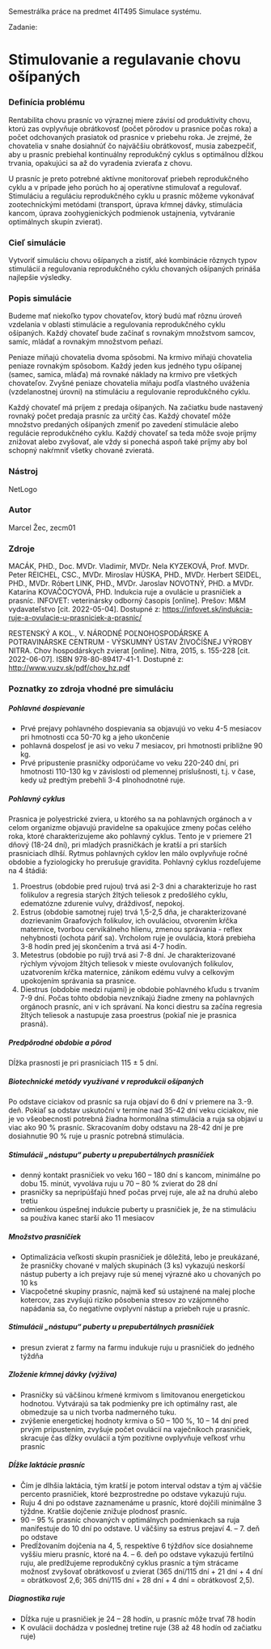# 
Semestrálka práce na predmet 4IT495 Simulace systému.

Zadanie:

# Stimulovanie a regulavanie chovu ošípaných
### Definícia problému

Rentabilita chovu prasníc vo výraznej miere závisí od produktivity chovu, ktorú zas ovplyvňuje obrátkovosť (počet pôrodov u prasnice počas roka) a počet odchovaných prasiatok od prasnice v priebehu roka. Je zrejmé, že chovatelia v snahe dosiahnúť čo najväčšiu obrátkovosť, musia zabezpečiť, aby u prasníc prebiehal kontinuálny reprodukčný cyklus s optimálnou dĺžkou trvania, opakujúci sa až do vyradenia zvieraťa z chovu.

U prasníc je preto potrebné aktívne monitorovať priebeh reprodukčného cyklu a v prípade jeho porúch ho aj operatívne stimulovať a regulovať. Stimuláciu a reguláciu reprodukčného cyklu u prasníc môžeme vykonávať zootechnickými metódami (transport, úprava kŕmnej dávky, stimulácia kancom, úprava zoohygienických podmienok ustajnenia, vytváranie optimálnych skupín zvierat).


### Cieľ simulácie

Vytvoriť simuláciu chovu ošípanych a zistiť, aké kombinácie rôznych typov stimulácií a regulovania reprodukčného cyklu chovaných ošípaných prináša najlepšie výsledky.

### Popis simulácie

Budeme mať niekoľko typov chovateľov, ktorý budú mať rôznu úroveň vzdelania v oblasti stimulácie a regulovania reprodukčného cyklu ošípaných. Každý chovateľ bude začínať s rovnakým množstvom samcov, samíc, mládať a rovnakým množstvom peňazí.

Peniaze míňajú chovatelia dvoma spôsobmi. Na krmivo míňajú chovatelia peniaze rovnakým spôsobom. Každý jeden kus jedného typu ošípanej (samec, samica, mláďa) má rovnaké náklady na krmivo pre všetkých chovateľov. Zvyšné peniaze chovatelia míňaju podľa vlastného uváženia (vzdelanostnej úrovni) na stimuláciu a regulovanie reprodukčného cyklu.

Každý chovateľ má príjem z predaja ošípaných. Na začiatku bude nastavený rovnaký počet predaja prasníc za určitý čas. Každý chovateľ môže množstvo predaných ošípaných zmeniť po zavedení stimulácie alebo regulácie reprodukčného cyklu. Každý chovateľ sa teda môže svoje príjmy znižovat alebo zvyšovať, ale vždy si ponechá aspoň také príjmy aby bol schopný nakŕmniť všetky chované zvieratá.

### Nástroj

NetLogo

### Autor

Marcel Žec, zecm01

### Zdroje

MACÁK, PHD., Doc. MVDr. Vladimír, MVDr. Nela KYZEKOVÁ, Prof. MVDr. Peter REICHEL, CSC., MVDr. Miroslav HÚSKA, PHD., MVDr. Herbert SEIDEL, PHD., MVDr. Róbert LINK, PHD., MVDr. Jaroslav NOVOTNÝ, PHD. a MVDr. Katarína KOVAČOCYOVÁ, PHD. Indukcia ruje a ovulácie u prasničiek a prasníc. INFOVET: veterinársky odborný časopis [online]. Prešov: M&M vydavateľstvo [cit. 2022-05-04]. Dostupné z: https://infovet.sk/indukcia-ruje-a-ovulacie-u-prasniciek-a-prasnic/

RESTENSKÝ A KOL., V. NÁRODNÉ POĽNOHOSPODÁRSKE A POTRAVINÁRSKE CENTRUM - VÝSKUMNÝ ÚSTAV ŽIVOČÍŠNEJ VÝROBY NITRA. Chov hospodárskych zvierat [online]. Nitra, 2015, s. 155-228 [cit. 2022-06-07]. ISBN 978-80-89417-41-1. Dostupné z: http://www.vuzv.sk/pdf/chov_hz.pdf

### Poznatky zo zdroja vhodné pre simuláciu
##### Pohlavné dospievanie
- Prvé prejavy pohlavného dospievania sa objavujú vo veku 4-5 mesiacov pri hmotnosti cca 50-70 kg a jeho ukončenie
- pohlavná dospelosť je asi vo veku 7 mesiacov, pri hmotnosti približne 90 kg. 
- Prvé pripustenie prasničky odporúčame vo veku 220-240 dní, pri hmotnosti 110-130 kg v závislosti od plemennej príslušnosti, t.j. v čase, kedy už predtým prebehli 3-4 plnohodnotné ruje. 

##### Pohlavný cyklus
Prasnica je polyestrické zviera, u ktorého sa na pohlavných orgánoch a v celom
organizme objavujú pravidelne sa opakujúce zmeny počas celého roka, ktoré
charakterizujeme ako pohlavný cyklus. Tento je v priemere 21 dňový (18-24 dní), pri
mladých prasničkách je kratší a pri starších prasniciach dlhší. Rytmus pohlavných cyklov
len málo ovplyvňuje ročné obdobie a fyziologicky ho prerušuje gravidita. Pohlavný
cyklus rozdeľujeme na 4 štádiá:
1. Proestrus (obdobie pred rujou) trvá asi 2-3 dni a charakterizuje ho rast folikulov
a regresia starých žltých teliesok z predošlého cyklu, edematózne zdurenie vulvy,
dráždivosť, nepokoj.
2. Estrus (obdobie samotnej ruje) trvá 1,5-2,5 dňa, je charakterizované dozrievaním
Graafových folikulov, ich ovuláciou, otvorením kŕčka maternice, tvorbou
cervikálneho hlienu, zmenou správania - reflex nehybnosti (ochota páriť sa).
Vrcholom ruje je ovulácia, ktorá prebieha 3-8 hodín pred jej skončením a trvá asi 4-7
hodín.
3. Metestrus (obdobie po ruji) trvá asi 7-8 dní. Je charakterizované rýchlym vývojom
žltých teliesok v mieste ovulovaných folikulov, uzatvorením kŕčka maternice,
zánikom edému vulvy a celkovým upokojením správania sa prasnice.
4. Diestrus (obdobie medzi rujami) je obdobie pohlavného kľudu s trvaním 7-9 dní.
Počas tohto obdobia nevznikajú žiadne zmeny na pohlavných orgánoch prasníc, ani
v ich správaní. Na konci diestru sa začína regresia žltých teliesok a nastupuje zasa
proestrus (pokiaľ nie je prasnica prasná).

##### Predpôrodné obdobie a pôrod
Dĺžka prasnosti je pri prasniciach 115 ± 5 dní. 

##### Biotechnické metódy využívané v reprodukcii ošípaných
Po odstave ciciakov od prasníc sa ruja objaví do 6 dní v priemere na 3.-9. deň. Pokiaľ
sa odstav uskutoční v termíne nad 35-42 dní veku ciciakov, nie je vo všeobecnosti
potrebná žiadna hormonálna stimulácia a ruja sa objaví u viac ako 90 % prasníc.
Skracovaním doby odstavu na 28-42 dní je pre dosiahnutie 90 % ruje u prasníc potrebná
stimulácia.


##### Stimulácii „nástupu“ puberty u prepubertálnych prasničiek
- denný kontakt prasničiek vo veku 160 – 180 dní s kancom, minimálne po dobu 15. minút, vyvoláva ruju u 70 – 80 % zvierat do 28 dní
- prasničky sa nepripúšťajú hneď počas prvej ruje, ale až na druhú alebo tretiu 
- odmienkou úspešnej indukcie puberty u prasničiek je, že na stimuláciu sa používa kanec starší ako 11 mesiacov

##### Množstvo prasničiek
- Optimalizácia veľkosti skupín prasničiek je dôležitá, lebo je preukázané, že prasničky chované v malých skupinách (3 ks) vykazujú neskorší nástup puberty a ich prejavy ruje sú menej výrazné ako u chovaných po 10 ks
- Viacpočetné skupiny prasníc, najmä keď sú ustajnené na malej ploche kotercov, zas zvyšujú riziko pôsobenia stresov zo vzájomného napádania sa, čo negatívne ovplyvní nástup a priebeh ruje u prasníc.

##### Stimulácii „nástupu“ puberty u prepubertálnych prasničiek
- presun zvierat z farmy na farmu indukuje ruju u prasničiek do jedného týždňa

##### Zloženie kŕmnej dávky (výživa)
- Prasničky sú väčšinou kŕmené krmivom s limitovanou energetickou hodnotou. Vytvárajú sa tak podmienky pre ich optimálny rast, ale obmedzuje sa u nich tvorba nadmerného tuku.
- zvýšenie energetickej hodnoty krmiva o 50 – 100 %, 10 – 14 dní pred prvým pripustením, zvyšuje počet ovulácií na vaječníkoch prasničiek, skracuje čas dĺžky ovulácií a tým pozitívne ovplyvňuje veľkosť vrhu prasníc

##### Dĺžke laktácie prasníc
- Čím je dlhšia laktácia, tým kratší je potom interval odstav a tým aj väčšie percento prasničiek, ktoré bezprostredne po odstave vykazujú ruju. 
- Ruju 4 dni po odstave zaznamenáme u prasníc, ktoré dojčili minimálne 3 týždne. Kratšie dojčenie znižuje plodnosť prasníc. 
- 90 – 95 % prasníc chovaných v optimálnych podmienkach sa ruja manifestuje do 10 dní po odstave. U väčšiny sa estrus prejaví 4. – 7. deň po odstave
- Predĺžovaním dojčenia na 4, 5, respektíve 6 týždňov síce dosiahneme vyššiu mieru prasníc, ktoré na 4. – 6. deň po odstave vykazujú fertilnú ruju, ale predlžujeme reprodukčný cyklus prasníc a tým strácame možnosť zvyšovať obrátkovosť u zvierat (365 dní/115 dní + 21 dní + 4 dní = obrátkovosť 2,6; 365 dní/115 dní + 28 dní + 4 dní = obrátkovosť 2,5).

##### Diagnostika ruje 
- Dĺžka ruje u prasničiek je 24 – 28 hodín, u prasníc môže trvať 78 hodín
- K ovulácii dochádza v poslednej tretine ruje (38 až 48 hodín od začiatku ruje)

